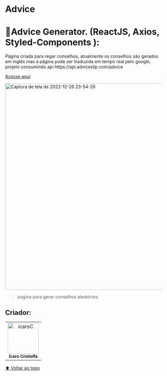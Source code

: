 # Advice

<h1>🔰Advice Generator. (ReactJS, Axios, Styled-Components ):</h1>
<p>Página criada para regar conselhos, atualmente os conselhos são gerados em inglês mas a página pode ser traduzida em tempo real pelo google, projeto consumindo api <a>https://api.adviceslip.com/advice<a/> </p>

<a href="https://advice-generator-cristolfe.netlify.app/" target="_blanked">Acesse aqui</a>

<a data-flickr-embed="true" href="https://advice-generator-cristolfe.netlify.app/" title="Captura de tela de 2022-12-26 23-54-26"><img src="https://live.staticflickr.com/65535/52588848753_f65e189362_o.png" width="1365" height="664" alt="Captura de tela de 2022-12-26 23-54-26"></a>

> pagina para gerar conselhos aleatórios.

## Criador:

<table>
  <tr>
    <td align="center">
      <a href="https://www.linkedin.com/in/%C3%ADcaro-cristolfe-0b8104197/" target="_blanked">
        <img src="https://i.ibb.co/52ySbfP/icaroC.jpg" alt="icaroC" border="0" width= "100px"/><br>
        <sub>
          <b>Ícaro Cristolfe</b>
        </sub>
      </a>
    </td>
  </tr>
</table>



[⬆ Voltar ao topo](#Advice)<br>
